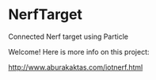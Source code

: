 # NerfTarget
Connected Nerf target using Particle

Welcome! Here is more info on this project:

http://www.aburakaktas.com/iotnerf.html
